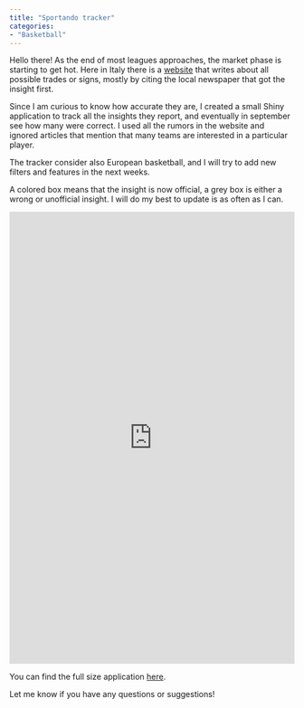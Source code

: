 ```yaml
---
title: "Sportando tracker"
categories:
- "Basketball"
---
```


Hello there! As the end of most leagues approaches, the market phase is starting to get hot. Here in Italy there is a
[website](https://sportando.basketball) that writes about all possible trades or signs, mostly by citing the local newspaper that got the insight first.


Since I am curious to know how accurate they are, I created a small Shiny application to track all the insights they report,
and eventually in september see how many were correct. I used all the rumors in the website and ignored articles that mention
that many teams are interested in a particular player.

The tracker consider also European basketball, and I will try to add new filters and features in the next weeks.

A colored box means that the insight is now official, a grey box is either a wrong or unofficial insight. I will do my best to
update is as often as I can.

<iframe src="https://francescoolivo.shinyapps.io/sportando_tracker/" style="border:none;height: 800px;
width: 100%;"></iframe>

You can find the full size application [here](https://francescoolivo.shinyapps.io/sportando_tracker/).

Let me know if you have any questions or suggestions!
